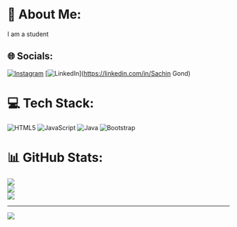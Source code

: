 # 💫 About Me:
I am a student


## 🌐 Socials:
[![Instagram](https://img.shields.io/badge/Instagram-%23E4405F.svg?logo=Instagram&logoColor=white)](https://instagram.com/saching__08) [![LinkedIn](https://img.shields.io/badge/LinkedIn-%230077B5.svg?logo=linkedin&logoColor=white)](https://linkedin.com/in/Sachin Gond) 

# 💻 Tech Stack:
![HTML5](https://img.shields.io/badge/html5-%23E34F26.svg?style=for-the-badge&logo=html5&logoColor=white) ![JavaScript](https://img.shields.io/badge/javascript-%23323330.svg?style=for-the-badge&logo=javascript&logoColor=%23F7DF1E) ![Java](https://img.shields.io/badge/java-%23ED8B00.svg?style=for-the-badge&logo=openjdk&logoColor=white) ![Bootstrap](https://img.shields.io/badge/bootstrap-%238511FA.svg?style=for-the-badge&logo=bootstrap&logoColor=white)
# 📊 GitHub Stats:
![](https://github-readme-stats.vercel.app/api?username=SACHIN0813&theme=vue-dark&hide_border=false&include_all_commits=true&count_private=false)<br/>
![](https://github-readme-streak-stats.herokuapp.com/?user=SACHIN0813&theme=vue-dark&hide_border=false)<br/>
![](https://github-readme-stats.vercel.app/api/top-langs/?username=SACHIN0813&theme=vue-dark&hide_border=false&include_all_commits=true&count_private=false&layout=compact)

---
[![](https://visitcount.itsvg.in/api?id=SACHIN0813&icon=4&color=6)](https://visitcount.itsvg.in)

<!-- Proudly created with GPRM ( https://gprm.itsvg.in ) -->
